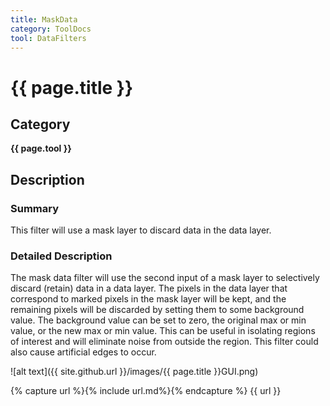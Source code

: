 ```yaml
---
title: MaskData
category: ToolDocs 
tool: DataFilters 
---
```


# {{ page.title }} 

## Category

**{{ page.tool }}**

## Description

### Summary

This filter will use a mask layer to discard data in the data layer.

### Detailed Description

The mask data filter will use the second input of a mask layer to selectively discard (retain) data in a data layer. The pixels in the data layer that correspond to marked pixels in the mask layer will be kept, and the remaining pixels will be discarded by setting them to some background value. The background value can be set to zero, the original max or min value, or the new max or min value. This can be useful in isolating regions of interest and will eliminate noise from outside the region. This filter could also cause artificial edges to occur.

![alt text]({{ site.github.url }}/images/{{ page.title }}GUI.png)

{% capture url %}{% include url.md%}{% endcapture %}
{{ url }}
